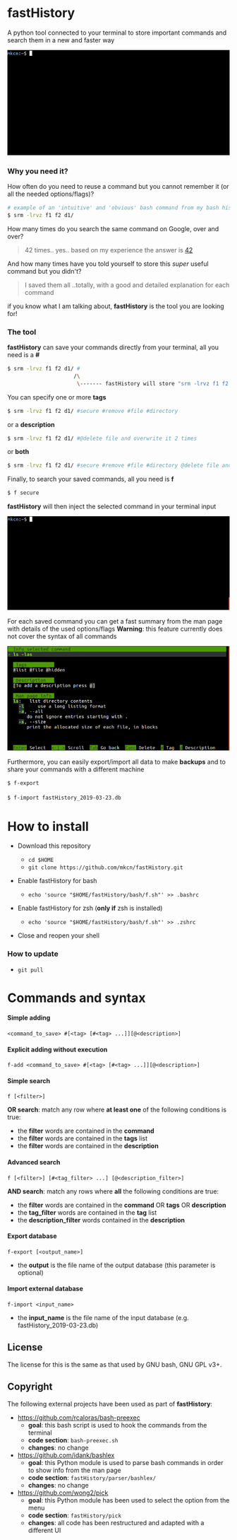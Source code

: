 # fastHistory

A python tool connected to your terminal to store important commands and search them in a new and faster way

![Search sample](images/search.gif)

### Why you need it?

How often do you need to reuse a command but you cannot remember it (or all the needed options/flags)?

```sh
# example of an 'intuitive' and 'obvious' bash command from my bash history
$ srm -lrvz f1 f2 d1/
```

How many times do you search the same command on Google, over and over? 

> 42 times..  yes..  based on my experience the answer is [42](https://www.independent.co.uk/life-style/history/42-the-answer-to-life-the-universe-and-everything-2205734.html)


And how many times have you told yourself to store this *super* useful command but you didn't? 

> I saved them all ..totally, with a good and detailed explanation for each command

if you know what I am talking about, **fastHistory** is the tool you are looking for!


### The tool

**fastHistory** can save your commands directly from your terminal, all you need is a **#**

```sh
$ srm -lrvz f1 f2 d1/ #
                     /\
                      \------- fastHistory will store "srm -lrvz f1 f2 d1/" in its internal database
```

You can specify one or more **tags**


```sh
$ srm -lrvz f1 f2 d1/ #secure #remove #file #directory
```

or a **description**

```sh
$ srm -lrvz f1 f2 d1/ #@delete file and overwrite it 2 times
```

or **both**

```sh
$ srm -lrvz f1 f2 d1/ #secure #remove #file #directory @delete file and overwrite it 2 times
```

Finally, to search your saved commands, all you need is **f**

```sh
$ f secure
```

**fastHistory** will then inject the selected command in your terminal input

![Search sample](images/sample.gif)


For each saved command you can get a fast summary from the man page with details of the used options/flags
**Warning**: this feature currently does not cover the syntax of all commands

![Info ls sample](images/show.info.ls.png)

Furthermore, you can easily export/import all data to make __backups__ and to share your commands with a different machine

```sh
$ f-export

$ f-import fastHistory_2019-03-23.db
```


# How to install

- Download this repository

  - `cd $HOME`
  - `git clone https://github.com/mkcn/fastHistory.git`

- Enable fastHistory for bash

  - `echo 'source "$HOME/fastHistory/bash/f.sh"' >> .bashrc`

- Enable fastHistory for zsh (**only if** zsh is installed)
  
  - `echo 'source "$HOME/fastHistory/bash/f.sh"' >> .zshrc`

- Close and reopen your shell


### How to update ###

 - `git pull`


# Commands and syntax

#### Simple adding

```
<command_to_save> #[<tag> [#<tag> ...]][@<description>]
```

#### Explicit adding without execution

```
f-add <command_to_save> #[<tag> [#<tag> ...]][@<description>]
```

#### Simple search 

```
f [<filter>]
```

**OR search**: match any row where **at least one** of the following conditions is true:

* the __filter__ words are contained in the **command** 
* the __filter__ words are contained in the **tags** list
* the __filter__ words are contained in the **description**

#### Advanced search
```
f [<filter>] [#<tag_filter> ...] [@<description_filter>]
```

**AND search**: match any rows where **all** the following conditions are true:

* the __filter__ words are contained in the **command** OR **tags** OR **description**
* the __tag_filter__ words are contained in the **tag** list
* the __description_filter__ words contained in the **description**

#### Export database
```
f-export [<output_name>]
```
* the __output__ is the file name of the output database (this parameter is optional)

#### Import external database
```
f-import <input_name>
```


* the __input_name__ is the file name of the input database (e.g. fastHistory_2019-03-23.db)

License
----

The license for this is the same as that used by GNU bash, GNU GPL v3+.


Copyright
----

The following external projects have been used as part of **fastHistory**:
*  https://github.com/rcaloras/bash-preexec 
    *  **goal**: this bash script is used to hook the commands from the terminal
    *  **code section**: ```bash-preexec.sh```
    *  **changes**: no change
*  https://github.com/idank/bashlex
    *  **goal**: this Python module is used to parse bash commands in order to show info from the man page
    *  **code section**: ```fastHistory/parser/bashlex/```
    *  **changes**: no change 
*  https://github.com/wong2/pick
    *  **goal**: this Python module has been used to select the option from the menu
    *  **code section**: ```fastHistory/pick```
    *  **changes**: all code has been restructured and adapted with a different UI




